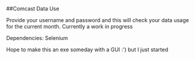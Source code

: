 ##Comcast Data Use

Provide your username and password and this will check your data usage for the current month.
Currently a work in progress

Dependencies:
Selenium

Hope to make this an exe someday with a GUI :') but I just started
